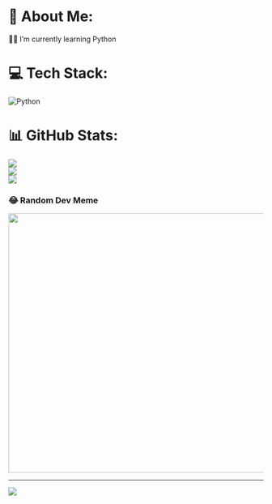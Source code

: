# 💫 About Me:
🔭🌱 I’m currently learning Python <br>


# 💻 Tech Stack:
![Python](https://img.shields.io/badge/python-3670A0?style=for-the-badge&logo=python&logoColor=ffdd54)
# 📊 GitHub Stats:
![](https://github-readme-stats.vercel.app/api?username=Aliayd&theme=tokyonight&hide_border=false&include_all_commits=false&count_private=false)<br/>
![](https://github-readme-streak-stats.herokuapp.com/?user=Aliayd&theme=tokyonight&hide_border=false)<br/>
![](https://github-readme-stats.vercel.app/api/top-langs/?username=Aliayd&theme=tokyonight&hide_border=false&include_all_commits=false&count_private=false&layout=compact)

### 😂 Random Dev Meme
<img src="https://rm.up.railway.app/" width="512px"/>

---
[![](https://visitcount.itsvg.in/api?id=Aliayd&icon=0&color=0)](https://visitcount.itsvg.in)

<!-- Proudly created with GPRM ( https://gprm.itsvg.in ) -->
